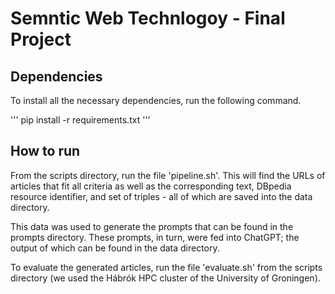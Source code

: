 # Semntic Web Technlogoy - Final Project

## Dependencies

To install all the necessary dependencies, run the following command.

'''
pip install -r requirements.txt
'''

## How to run 

From the scripts directory, run the file 'pipeline.sh'. This will find the URLs of articles that fit all criteria as well as the corresponding text, DBpedia resource identifier, and set of triples - all of which are saved into the data directory.

This data was used to generate the prompts that can be found in the prompts directory. These prompts, in turn, were fed into ChatGPT; the output of which can be found in the data directory.

To evaluate the generated articles, run the file 'evaluate.sh' from the scripts directory (we used the Hábrók HPC cluster of the University of Groningen). 

